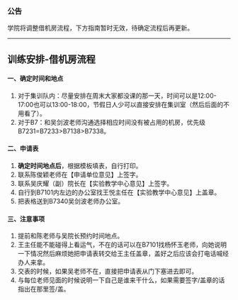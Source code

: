 ### 公告

学院将调整借机房流程，下方指南暂时无效，待确定流程后再更新。

---

## 训练安排-借机房流程

#### 一、确定时间和地点

1. 对于集训队内：尽量安排在周末大家都没课的那一天，时间可以是12:00-17:00也可以13:00-18:00，节假日人少可以直接安排在集训室（然后后面的不用看了）。
2. 对于B7：和吴剑波老师沟通选择相应时间没有被占用的机房，优先级B7231=B7233>B7138>B7338。

#### 二、申请表

1. **确定时间地点后**，根据模板填表，自行打印。
2. 联系陈俊颖老师在【申请单位意见】上签字。
3. 联系吴庆耀（副）院长在【实验教学中心意见】上签字。
4. 自行到B7101内左边的办公室找王悦主任在【实验教学中心意见】上盖章。
5. 把表格送到B7340吴剑波老师办公室。

#### 三、注意事项

1. 提前和陈老师与吴院长预约时间地点。
2. 王主任能不能碰得上看运气，不在的话可以在B7101找杨怀玉老师，向她说明一下情况然后麻烦她把申请表转交给王主任盖章，盖好之后应该会打电话喊经办人来拿。
3. 交表的时候，如果吴老师不在，直接把申请表从门下塞进去即可。
4. 与每位老师见面的时候说明一下自己是谁来干什么，如果需要签字/盖章的话指出在那里签/盖。